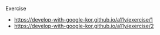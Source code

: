 Exercise

- https://develop-with-google-kor.github.io/a11y/exercise/1
- https://develop-with-google-kor.github.io/a11y/exercise/2

